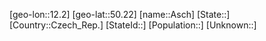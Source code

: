 ﻿---
location: [50.22,12.2]
mapzoom: [7,12] 
mapmarker: city 
type: City
tags:
- geo/City


SpocWebEntityId: 28891
isDeleted: false
confidential: public

---
[geo-lon::12.2]
[geo-lat::50.22]
[name::Asch]
[State::]
[Country::Czech_Rep.]
[StateId::]
[Population::]
[Unknown::]

